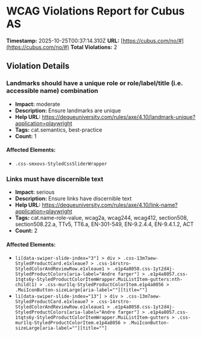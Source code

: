 # WCAG Violations Report for Cubus AS

**Timestamp:** 2025-10-25T00:37:14.310Z
**URL:** [https://cubus.com/no/#](https://cubus.com/no/#)
**Total Violations:** 2

## Violation Details

### Landmarks should have a unique role or role/label/title (i.e. accessible name) combination

- **Impact:** moderate
- **Description:** Ensure landmarks are unique
- **Help URL:** https://dequeuniversity.com/rules/axe/4.10/landmark-unique?application=playwright
- **Tags:** cat.semantics, best-practice
- **Count:** 1

#### Affected Elements:

- `.css-smxovs-StyledCssSliderWrapper`

### Links must have discernible text

- **Impact:** serious
- **Description:** Ensure links have discernible text
- **Help URL:** https://dequeuniversity.com/rules/axe/4.10/link-name?application=playwright
- **Tags:** cat.name-role-value, wcag2a, wcag244, wcag412, section508, section508.22.a, TTv5, TT6.a, EN-301-549, EN-9.2.4.4, EN-9.4.1.2, ACT
- **Count:** 2

#### Affected Elements:

- `li[data-swiper-slide-index="3"] > div > .css-13m7aew-StyledProductCard.e1xleaue7 > .css-14rstro-StyledColorAndReviewRow.e1xleaue1 > .e1p4a8058.css-1yt2d4j-StyledProductColors[aria-label="Andre farger"] > .e1p4a8057.css-1tqts6y-StyledProductColorItemWrapper.MuiListItem-gutters:nth-child(1) > .css-mur1lq-StyledProductColorItem.e1p4a8056 > .MuiIconButton-sizeLarge[aria-label=""][title=""]`
- `li[data-swiper-slide-index="13"] > div > .css-13m7aew-StyledProductCard.e1xleaue7 > .css-14rstro-StyledColorAndReviewRow.e1xleaue1 > .e1p4a8058.css-1yt2d4j-StyledProductColors[aria-label="Andre farger"] > .e1p4a8057.css-1tqts6y-StyledProductColorItemWrapper.MuiListItem-gutters > .css-mur1lq-StyledProductColorItem.e1p4a8056 > .MuiIconButton-sizeLarge[aria-label=""][title=""]`
